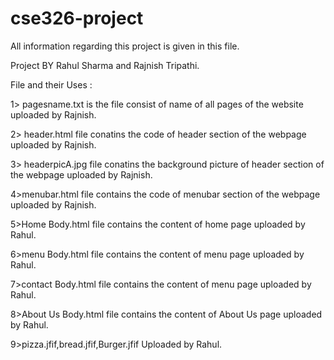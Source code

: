 # cse326-project

All information regarding this project is given in this file.

Project BY Rahul Sharma and Rajnish Tripathi.


File and their Uses :

1> pagesname.txt is the file consist of name of all pages of the website uploaded by Rajnish.

2> header.html file conatins the code of header section of the webpage uploaded by Rajnish.

3> headerpicA.jpg file conatins the background picture of header section of the webpage uploaded by Rajnish.

4>menubar.html file contains the code of menubar section of the webpage uploaded by Rajnish.

5>Home Body.html file contains the content of home page uploaded by Rahul.

6>menu Body.html file contains the content of menu page uploaded by Rahul.

7>contact Body.html file contains the content of menu page uploaded by Rahul.

8>About Us Body.html file contains the content of About Us page uploaded by Rahul.

9>pizza.jfif,bread.jfif,Burger.jfif Uploaded by Rahul.


